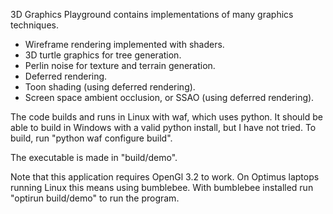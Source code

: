 
3D Graphics Playground contains implementations of many graphics techniques.

 * Wireframe rendering implemented with shaders.
 * 3D turtle graphics for tree generation.
 * Perlin noise for texture and terrain generation.
 * Deferred rendering.
 * Toon shading (using deferred rendering).
 * Screen space ambient occlusion, or SSAO (using deferred rendering).


The code builds and runs in Linux with waf, which uses python.
It should be able to build in Windows with a valid python install, but I have not tried.
To build, run "python waf configure build".

The executable is made in "build/demo".

Note that this application requires OpenGl 3.2 to work.
On Optimus laptops running Linux this means using bumblebee.
With bumblebee installed run "optirun build/demo" to run the program.



